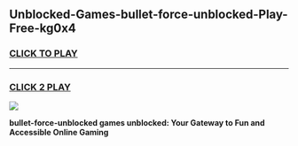 
## Unblocked-Games-bullet-force-unblocked-Play-Free-kg0x4
<h3>
<a href="https://premium76.site?title=bullet-force-unblocked&ref=21A">CLICK TO PLAY</a></h3>
<hr>

<h3>
<a href="https://premium76.site?title=bullet-force-unblocked&ref=21A">CLICK 2 PLAY</a>
  
</h3>

<a href="https://premium76.site?title=bullet-force-unblocked&ref=21A"><img src="https://clearcache.store/games.png"></a>


**bullet-force-unblocked games unblocked: Your Gateway to Fun and Accessible Online Gaming**
